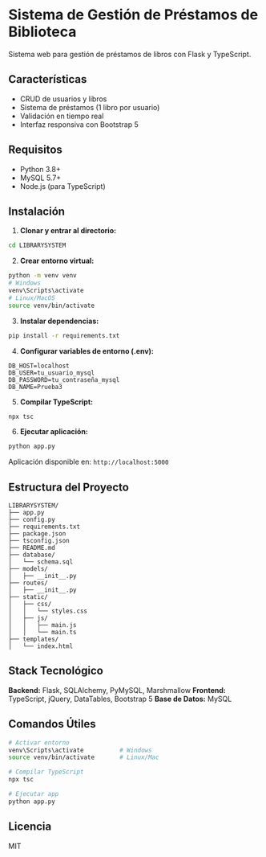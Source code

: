 # Sistema de Gestión de Préstamos de Biblioteca

Sistema web para gestión de préstamos de libros con Flask y TypeScript.

## Características

- CRUD de usuarios y libros
- Sistema de préstamos (1 libro por usuario)
- Validación en tiempo real
- Interfaz responsiva con Bootstrap 5

## Requisitos

- Python 3.8+
- MySQL 5.7+
- Node.js (para TypeScript)

## Instalación

1. **Clonar y entrar al directorio:**

```bash
cd LIBRARYSYSTEM
```

2. **Crear entorno virtual:**

```bash
python -m venv venv
# Windows
venv\Scripts\activate
# Linux/MacOS
source venv/bin/activate
```

3. **Instalar dependencias:**

```bash
pip install -r requirements.txt
```

4. **Configurar variables de entorno (.env):**

```env
DB_HOST=localhost
DB_USER=tu_usuario_mysql
DB_PASSWORD=tu_contraseña_mysql
DB_NAME=Prueba3
```

5. **Compilar TypeScript:**

```bash
npx tsc
```

6. **Ejecutar aplicación:**

```bash
python app.py
```

Aplicación disponible en: `http://localhost:5000`

## Estructura del Proyecto

```
LIBRARYSYSTEM/
├── app.py
├── config.py
├── requirements.txt
├── package.json
├── tsconfig.json
├── README.md
├── database/
│   └── schema.sql
├── models/
│   ├── __init__.py
├── routes/
│   ├── __init__.py
├── static/
│   ├── css/
│   │   └── styles.css
│   ├── js/
│   │   ├── main.js
│   │   └── main.ts
├── templates/
│   └── index.html
```

## Stack Tecnológico

**Backend:** Flask, SQLAlchemy, PyMySQL, Marshmallow
**Frontend:** TypeScript, jQuery, DataTables, Bootstrap 5
**Base de Datos:** MySQL

## Comandos Útiles

```bash
# Activar entorno
venv\Scripts\activate          # Windows
source venv/bin/activate       # Linux/Mac

# Compilar TypeScript
npx tsc

# Ejecutar app
python app.py
```

## Licencia

MIT
